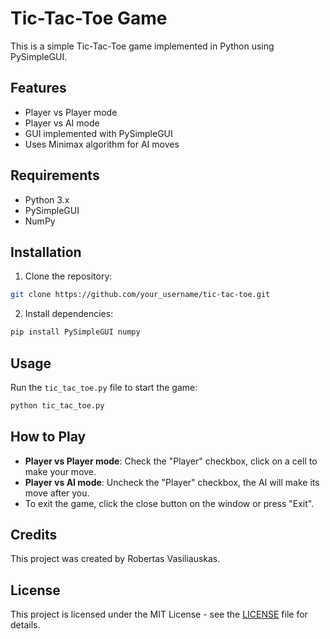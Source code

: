 # Tic-Tac-Toe Game

This is a simple Tic-Tac-Toe game implemented in Python using PySimpleGUI.

## Features

- Player vs Player mode
- Player vs AI mode
- GUI implemented with PySimpleGUI
- Uses Minimax algorithm for AI moves

## Requirements

- Python 3.x
- PySimpleGUI
- NumPy

## Installation

1. Clone the repository:

```bash
git clone https://github.com/your_username/tic-tac-toe.git
```

2. Install dependencies:

```bash
pip install PySimpleGUI numpy
```

## Usage

Run the `tic_tac_toe.py` file to start the game:

```bash
python tic_tac_toe.py
```

## How to Play

- **Player vs Player mode**: Check the "Player" checkbox, click on a cell to make your move.
- **Player vs AI mode**: Uncheck the "Player" checkbox, the AI will make its move after you.
- To exit the game, click the close button on the window or press "Exit".

## Credits

This project was created by Robertas Vasiliauskas.

## License

This project is licensed under the MIT License - see the [LICENSE](LICENSE) file for details.
